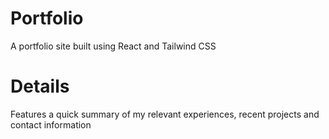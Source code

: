 # Portfolio
A portfolio site built using React and Tailwind CSS

# Details
Features a quick summary of my relevant experiences, recent projects and contact information
